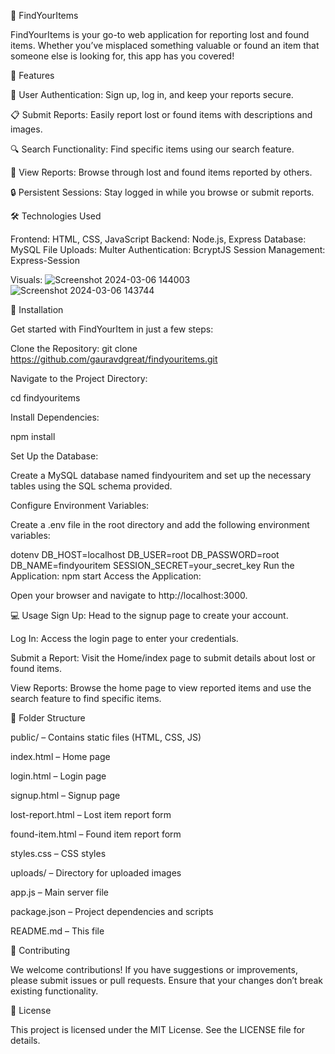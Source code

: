 🎉 FindYourItems

FindYourItems is your go-to web application for reporting lost and found items. Whether you’ve misplaced something valuable or found an item that someone else is looking for, this app has you covered!

🌟 Features

🔐 User Authentication: Sign up, log in, and keep your reports secure.

📋 Submit Reports: Easily report lost or found items with descriptions and images.

🔍 Search Functionality: Find specific items using our search feature.

📜 View Reports: Browse through lost and found items reported by others.

🔒 Persistent Sessions: Stay logged in while you browse or submit reports.

🛠️ Technologies Used

Frontend: HTML, CSS, JavaScript
Backend: Node.js, Express
Database: MySQL
File Uploads: Multer
Authentication: BcryptJS
Session Management: Express-Session


Visuals:
![Screenshot 2024-03-06 144003](https://github.com/user-attachments/assets/a845f6c1-99ba-45df-974a-2875e9e65371)
![Screenshot 2024-03-06 143744](https://github.com/user-attachments/assets/a72aef0b-37e5-419c-a6a1-4e5eba9bcdd0)



🚀 Installation

Get started with FindYourItem in just a few steps:

Clone the Repository:
git clone https://github.com/gauravdgreat/findyouritems.git

Navigate to the Project Directory:

cd findyouritems

Install Dependencies:

npm install

Set Up the Database:

Create a MySQL database named findyouritem and set up the necessary tables using the SQL schema provided.

Configure Environment Variables:

Create a .env file in the root directory and add the following environment variables:

dotenv
DB_HOST=localhost
DB_USER=root
DB_PASSWORD=root
DB_NAME=findyouritem
SESSION_SECRET=your_secret_key
Run the Application:
npm start
Access the Application:

Open your browser and navigate to http://localhost:3000.

💻 Usage
Sign Up: Head to the signup page to create your account.

Log In: Access the login page to enter your credentials.

Submit a Report: Visit the Home/index page to submit details about lost or found items.

View Reports: Browse the home page to view reported items and use the search feature to find specific items.

📁 Folder Structure

public/ – Contains static files (HTML, CSS, JS)

index.html – Home page

login.html – Login page

signup.html – Signup page

lost-report.html – Lost item report form

found-item.html – Found item report form

styles.css – CSS styles

uploads/ – Directory for uploaded images

app.js – Main server file

package.json – Project dependencies and scripts

README.md – This file

🤝 Contributing

We welcome contributions! If you have suggestions or improvements, please submit issues or pull requests. Ensure that your changes don’t break existing functionality.

📝 License

This project is licensed under the MIT License. See the LICENSE file for details.

